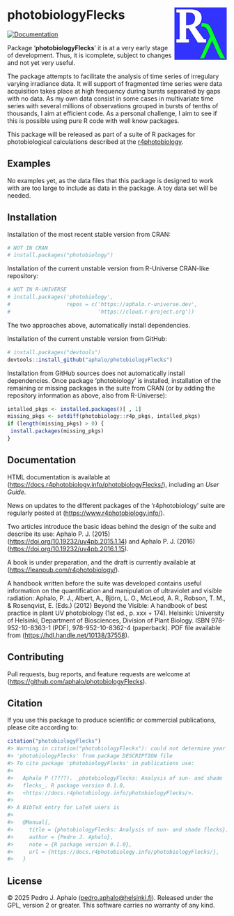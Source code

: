 
# photobiologyFlecks <img src="man/figures/logo.png" align="right" width="120"/>

<!-- badges: start -->

[![Documentation](https://img.shields.io/badge/documentation-photobiology-informational.svg)](https://docs.r4photobiology.info/photobiologyFlecks/)
<!-- badges: end -->

Package ‘**photobiologyFlecks**’ it is at a very early stage of
development. Thus, it is icomplete, subject to changes and not yet very
useful.

The package attempts to facilitate the analysis of time series of
irregulary varying irradiance data. It will support of fragmented time
series were data acquisition takes place at high frequency during bursts
separated by gaps with no data. As my own data consist in some cases in
multivariate time series with several millions of observations grouped
in bursts of tenths of thousands, I aim at efficient code. As a personal
challenge, I aim to see if this is possible using pure R code with well
know packages.

This package will be released as part of a suite of R packages for
photobiological calculations described at the
[r4photobiology](https://www.r4photobiology.info).

## Examples

No examples yet, as the data files that this package is designed to work
with are too large to include as data in the package. A toy data set
will be needed.

## Installation

Installation of the most recent stable version from CRAN:

``` r
# NOT IN CRAN
# install.packages("photobiology")
```

Installation of the current unstable version from R-Universe CRAN-like
repository:

``` r
# NOT IN R-UNIVERSE
# install.packages('photobiology', 
#                  repos = c('https://aphalo.r-universe.dev', 
#                            'https://cloud.r-project.org'))
```

The two approaches above, automatically install dependencies.

Installation of the current unstable version from GitHub:

``` r
# install.packages("devtools")
devtools::install_github("aphalo/photobiologyFlecks")
```

Installation from GitHub sources does not automatically install
dependencies. Once package ‘photobiology’ is installed, installation of
the remaining or missing packages in the suite from CRAN (or by adding
the repository information as above, also from R-Universe):

``` r
intalled_pkgs <- installed.packages()[ , 1]
missing_pkgs <- setdiff(photobiology::r4p_pkgs, intalled_pkgs)
if (length(missing_pkgs) > 0) {
 install.packages(missing_pkgs)
}
```

## Documentation

HTML documentation is available at
(<https://docs.r4photobiology.info/photobiologyFlecks/>), including an
*User Guide*.

News on updates to the different packages of the ‘r4photobiology’ suite
are regularly posted at (<https://www.r4photobiology.info/>).

Two articles introduce the basic ideas behind the design of the suite
and describe its use: Aphalo P. J. (2015)
(<https://doi.org/10.19232/uv4pb.2015.1.14>) and Aphalo P. J. (2016)
(<https://doi.org/10.19232/uv4pb.2016.1.15>).

A book is under preparation, and the draft is currently available at
(<https://leanpub.com/r4photobiology/>).

A handbook written before the suite was developed contains useful
information on the quantification and manipulation of ultraviolet and
visible radiation: Aphalo, P. J., Albert, A., Björn, L. O., McLeod, A.
R., Robson, T. M., & Rosenqvist, E. (Eds.) (2012) Beyond the Visible: A
handbook of best practice in plant UV photobiology (1st ed., p. xxx +
174). Helsinki: University of Helsinki, Department of Biosciences,
Division of Plant Biology. ISBN 978-952-10-8363-1 (PDF),
978-952-10-8362-4 (paperback). PDF file available from
(<https://hdl.handle.net/10138/37558>).

## Contributing

Pull requests, bug reports, and feature requests are welcome at
(<https://github.com/aphalo/photobiologyFlecks>).

## Citation

If you use this package to produce scientific or commercial
publications, please cite according to:

``` r
citation("photobiologyFlecks")
#> Warning in citation("photobiologyFlecks"): could not determine year for
#> 'photobiologyFlecks' from package DESCRIPTION file
#> To cite package 'photobiologyFlecks' in publications use:
#> 
#>   Aphalo P (????). _photobiologyFlecks: Analysis of sun- and shade
#>   flecks_. R package version 0.1.0,
#>   <https://docs.r4photobiology.info/photobiologyFlecks/>.
#> 
#> A BibTeX entry for LaTeX users is
#> 
#>   @Manual{,
#>     title = {photobiologyFlecks: Analysis of sun- and shade flecks},
#>     author = {Pedro J. Aphalo},
#>     note = {R package version 0.1.0},
#>     url = {https://docs.r4photobiology.info/photobiologyFlecks/},
#>   }
```

## License

© 2025 Pedro J. Aphalo (<pedro.aphalo@helsinki.fi>). Released under the
GPL, version 2 or greater. This software carries no warranty of any
kind.

